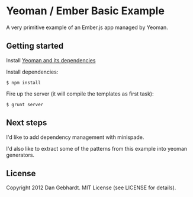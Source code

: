 # Yeoman / Ember Basic Example

A very primitive example of an Ember.js app managed by Yeoman.

## Getting started

Install [Yeoman and its dependencies](http://yeoman.io/)

Install dependencies:

```
$ npm install
```

Fire up the server (it will compile the templates as first task):

```
$ grunt server
```

## Next steps

I'd like to add dependency management with minispade.

I'd also like to extract some of the patterns from this example into yeoman generators.

## License

Copyright 2012 Dan Gebhardt. MIT License (see LICENSE for details).